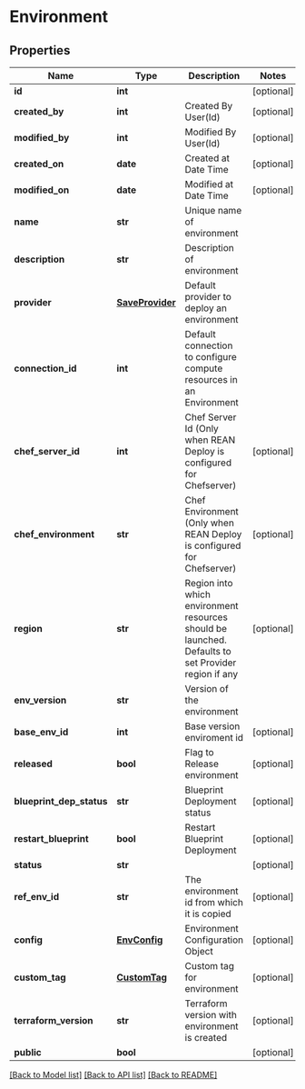 # Environment

## Properties
Name | Type | Description | Notes
------------ | ------------- | ------------- | -------------
**id** | **int** |  | [optional] 
**created_by** | **int** | Created By User(Id) | [optional] 
**modified_by** | **int** | Modified By User(Id) | [optional] 
**created_on** | **date** | Created at Date Time | [optional] 
**modified_on** | **date** | Modified at Date Time | [optional] 
**name** | **str** | Unique name of environment | 
**description** | **str** | Description of environment | 
**provider** | [**SaveProvider**](SaveProvider.md) | Default provider to deploy an environment | 
**connection_id** | **int** | Default connection to configure compute resources in an Environment | 
**chef_server_id** | **int** | Chef Server Id (Only when REAN Deploy is configured for Chefserver) | [optional] 
**chef_environment** | **str** | Chef Environment (Only when REAN Deploy is configured for Chefserver) | [optional] 
**region** | **str** | Region into which environment resources should be launched. Defaults to set Provider region if any | [optional] 
**env_version** | **str** | Version of the environment | 
**base_env_id** | **int** | Base version enviroment id | [optional] 
**released** | **bool** | Flag to Release environment | [optional] 
**blueprint_dep_status** | **str** | Blueprint Deployment status | [optional] 
**restart_blueprint** | **bool** | Restart Blueprint Deployment | [optional] 
**status** | **str** |  | [optional] 
**ref_env_id** | **str** | The environment id from which it is copied | [optional] 
**config** | [**EnvConfig**](EnvConfig.md) | Environment Configuration Object | [optional] 
**custom_tag** | [**CustomTag**](CustomTag.md) | Custom tag for environment | [optional] 
**terraform_version** | **str** | Terraform version with environment is created | [optional] 
**public** | **bool** |  | [optional] 

[[Back to Model list]](../README.md#documentation-for-models) [[Back to API list]](../README.md#documentation-for-api-endpoints) [[Back to README]](../README.md)


